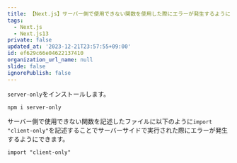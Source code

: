 ```yaml
---
title: 【Next.js】サーバー側で使用できない関数を使用した際にエラーが発生するようにする方法
tags:
  - Next.js
  - Next.js13
private: false
updated_at: '2023-12-21T23:57:55+09:00'
id: ef629c66e04622137410
organization_url_name: null
slide: false
ignorePublish: false
---
```

`server-only`をインストールします。

```terminal
npm i server-only
```

サーバー側で使用できない関数を記述したファイルに以下のように`import "client-only"`を記述することでサーバーサイドで実行された際にエラーが発生するようにできます。

```
import "client-only"
```
